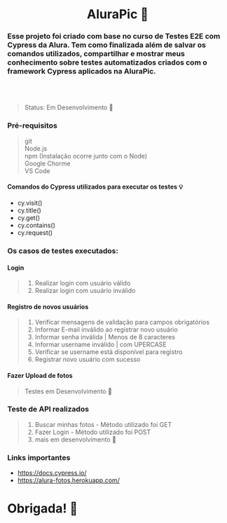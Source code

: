 # <h1 align="center"> AluraPic 📸</h1>

<h3> Esse projeto foi criado com base no curso de Testes E2E com Cypress da Alura. Tem como finalizada além de salvar os comandos utilizados, 
compartilhar e mostrar meus conhecimento sobre testes automatizados criados 
com o framework Cypress aplicados na AluraPic. </h3>

<br>
<br>

> Status: Em Desenvolvimento 🌱

### Pré-requisitos

> git <br>
> Node.js <br>
> npm (Instalação ocorre junto com o Node) <br>
> Google Chorme <br>
> VS Code <br>

#### Comandos do Cypress utilizados para executar os testes 💡

* cy.visit()
* cy.title()
* cy.get()
* cy.contains()
* cy.request()

### Os casos de testes executados:

#### Login
> 1. Realizar login com usuário válido
> 2. Realizar login com usuário inválido

#### Registro de novos usuários
> 1. Verificar mensagens de validação para campos obrigatórios
> 2. Informar E-mail inválido ao registrar novo usuário
> 3. Informar senha inválida | Menos de 8 caracteres
> 4. Informar username inválido | com UPERCASE
> 5. Verificar se username está disponível para registro
> 6. Registrar novo usuário com sucesso

#### Fazer Upload de fotos

> Testes em Desenvolvimento 🌱


### Teste de API realizados

> 1. Buscar minhas fotos - Método utilizado foi GET
> 2. Fazer Login - Método utilizado foi POST
> 3. mais em desenvolvimento 🌱


### Links importantes
* https://docs.cypress.io/
* https://alura-fotos.herokuapp.com/



# Obrigada! 🚀

